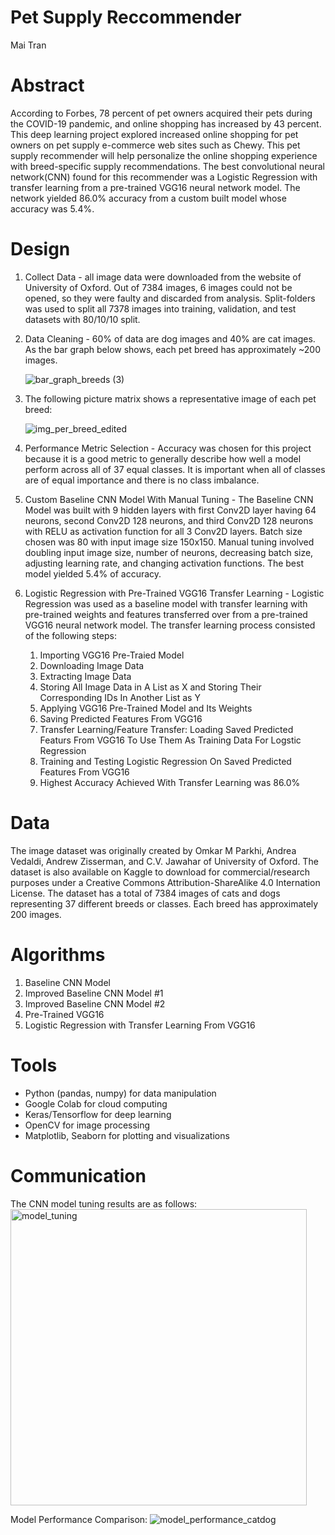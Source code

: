 # Pet Supply Reccommender
Mai Tran

# Abstract
According to Forbes, 78 percent of pet owners acquired their pets during the COVID-19 pandemic, and online shopping has increased by 43 percent. This deep learning project explored increased online shopping for pet owners on pet supply e-commerce web sites such as Chewy. This pet supply recommender will help personalize the online shopping experience with breed-specific supply recommendations. The best convolutional neural network(CNN) found for this recommender was a Logistic Regression with transfer learning from a pre-trained VGG16 neural network model. The network yielded 86.0% accuracy from a custom built model whose accuracy was 5.4%. 

# Design
1. Collect Data - all image data were downloaded from the website of University of Oxford. Out of 7384 images, 6 images could not be opened, so they were faulty and discarded from analysis. Split-folders was used to split all 7378 images into training, validation, and test datasets with 80/10/10 split. 


2. Data Cleaning - 60% of data are dog images and 40% are cat images. As the bar graph below shows, each pet breed has approximately ~200 images. 

   ![bar_graph_breeds (3)](https://user-images.githubusercontent.com/67651332/178844933-69c557de-4f2b-493d-b4f8-5bc0d22bbe25.png)


3. The following picture matrix shows a representative image of each pet breed:

   ![img_per_breed_edited](https://user-images.githubusercontent.com/67651332/178845956-f3a69447-3c24-4044-b82f-d8427be77b29.png)

4. Performance Metric Selection - Accuracy was chosen for this project because it is a good metric to generally describe how well a model perform across all of 37 equal classes. It is important when all of classes are of equal importance and there is no class imbalance. 


5. Custom Baseline CNN Model With Manual Tuning - The Baseline CNN Model was built with 9 hidden layers with first Conv2D layer having 64 neurons, second Conv2D 128 neurons, and third Conv2D 128 neurons with RELU as activation function for all 3 Conv2D layers. Batch size chosen was 80 with input image size 150x150. Manual tuning involved doubling input image size, number of neurons, decreasing batch size, adjusting learning rate, and changing activation functions. The best model yielded 5.4% of accuracy. 


6. Logistic Regression with Pre-Trained VGG16 Transfer Learning - Logistic Regression was used as a baseline model with transfer learning with pre-trained weights and features transferred over from a pre-trained VGG16 neural network model. The transfer learning process consisted of the following steps:

   1) Importing VGG16 Pre-Traied Model
   2) Downloading Image Data
   3) Extracting Image Data
   4) Storing All Image Data in A List as X and Storing Their Corresponding IDs In Another List as Y
   5) Applying VGG16 Pre-Trained Model and Its Weights
   6) Saving Predicted Features From VGG16
   7) Transfer Learning/Feature Transfer: Loading Saved Predicted Featurs From VGG16 To Use Them As Training Data For Logstic Regression
   8) Training and Testing Logistic Regression On Saved Predicted Features From VGG16
   9) Highest Accuracy Achieved With Transfer Learning was 86.0%

# Data
The image dataset was originally created by Omkar M Parkhi, Andrea Vedaldi, Andrew Zisserman, and C.V. Jawahar of University of Oxford. The dataset is also available on Kaggle to download for commercial/research purposes under a Creative Commons Attribution-ShareAlike 4.0 Internation License. The dataset has a total of 7384 images of cats and dogs representing 37 different breeds or classes. Each breed has approximately 200 images. 

# Algorithms

1. Baseline CNN Model
2. Improved Baseline CNN Model #1
3. Improved Baseline CNN Model #2
4. Pre-Trained VGG16
5. Logistic Regression with Transfer Learning From VGG16

# Tools
- Python (pandas, numpy) for data manipulation
- Google Colab for cloud computing
- Keras/Tensorflow for deep learning
- OpenCV for image processing
- Matplotlib, Seaborn for plotting and visualizations

# Communication
   The CNN model tuning results are as follows:
   <img width="474" alt="model_tuning" src="https://user-images.githubusercontent.com/67651332/178849945-583277ed-1049-4ad7-aae4-10834bb31b06.PNG">
   
   Model Performance Comparison:
   ![model_performance_catdog](https://user-images.githubusercontent.com/67651332/178851871-74993c49-c6d1-4152-853d-07a36e43fcd9.png)

